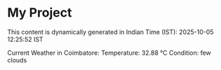 # My Project

This content is dynamically generated in Indian Time (IST): 2025-10-05 12:25:52 IST


Current Weather in Coimbatore:
Temperature: 32.88 °C
Condition: few clouds
